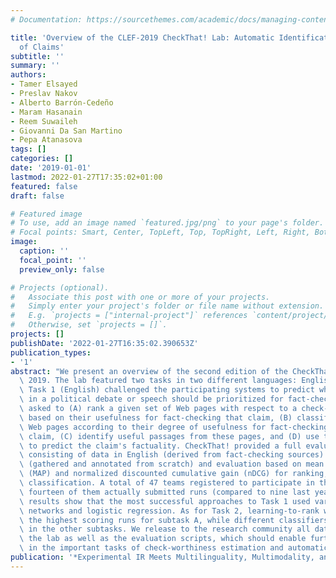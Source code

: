 ```yaml
---
# Documentation: https://sourcethemes.com/academic/docs/managing-content/

title: 'Overview of the CLEF-2019 CheckThat! Lab: Automatic Identification and Verification
  of Claims'
subtitle: ''
summary: ''
authors:
- Tamer Elsayed
- Preslav Nakov
- Alberto Barrón-Cedeño
- Maram Hasanain
- Reem Suwaileh
- Giovanni Da San Martino
- Pepa Atanasova
tags: []
categories: []
date: '2019-01-01'
lastmod: 2022-01-27T17:35:02+01:00
featured: false
draft: false

# Featured image
# To use, add an image named `featured.jpg/png` to your page's folder.
# Focal points: Smart, Center, TopLeft, Top, TopRight, Left, Right, BottomLeft, Bottom, BottomRight.
image:
  caption: ''
  focal_point: ''
  preview_only: false

# Projects (optional).
#   Associate this post with one or more of your projects.
#   Simply enter your project's folder or file name without extension.
#   E.g. `projects = ["internal-project"]` references `content/project/deep-learning/index.md`.
#   Otherwise, set `projects = []`.
projects: []
publishDate: '2022-01-27T16:35:02.390653Z'
publication_types:
- '1'
abstract: "We present an overview of the second edition of the CheckThat! Lab at CLEF\
  \ 2019. The lab featured two tasks in two different languages: English and Arabic.\
  \ Task 1 (English) challenged the participating systems to predict which claims\
  \ in a political debate or speech should be prioritized for fact-checking.  2 (Arabic)\
  \ asked to (A) rank a given set of Web pages with respect to a check-worthy claim\
  \ based on their usefulness for fact-checking that claim, (B) classify these same\
  \ Web pages according to their degree of usefulness for fact-checking the target\
  \ claim, (C) identify useful passages from these pages, and (D) use the useful pages\
  \ to predict the claim's factuality. CheckThat! provided a full evaluation framework,\
  \ consisting of data in English (derived from fact-checking sources) and Arabic\
  \ (gathered and annotated from scratch) and evaluation based on mean average precision\
  \ (MAP) and normalized discounted cumulative gain (nDCG) for ranking, and F1for\
  \ classification. A total of 47 teams registered to participate in this lab, and\
  \ fourteen of them actually submitted runs (compared to nine last year). The evaluation\
  \ results show that the most successful approaches to Task 1 used various neural\
  \ networks and logistic regression. As for Task 2, learning-to-rank was used by\
  \ the highest scoring runs for subtask A, while different classifiers were used\
  \ in the other subtasks. We release to the research community all datasets from\
  \ the lab as well as the evaluation scripts, which should enable further research\
  \ in the important tasks of check-worthiness estimation and automatic claim verification."
publication: '*Experimental IR Meets Multilinguality, Multimodality, and Interaction*'
---
```

